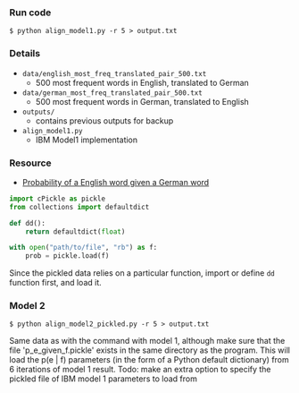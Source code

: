 ### Run code

```
$ python align_model1.py -r 5 > output.txt
```

### Details

- `data/english_most_freq_translated_pair_500.txt`
    - 500 most frequent words in English, translated to German
- `data/german_most_freq_translated_pair_500.txt`
    - 500 most frequent words in German, translated to English
- `outputs/`
    - contains previous outputs for backup
- `align_model1.py`
    - IBM Model1 implementation

### Resource

- [Probability of a English word given a German word](https://cmu.box.com/s/b8va7hp45dkk0qktn9d9e1oy1jklu4x8)

```python
import cPickle as pickle
from collections import defaultdict

def dd():
    return defaultdict(float)

with open("path/to/file", "rb") as f:
    prob = pickle.load(f)
```

Since the pickled data relies on a particular function, import or define `dd` function first, and load it.

### Model 2

```
$ python align_model2_pickled.py -r 5 > output.txt
```
Same data as with the command with model 1, although make sure that the file 'p_e_given_f.pickle' exists in the same directory as the program.
This will load the p(e | f) parameters (in the form of a Python default dictionary) from 6 iterations of model 1 result.
Todo: make an extra option to specify the pickled file of IBM model 1 parameters to load from 
